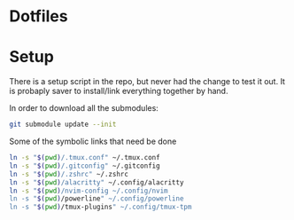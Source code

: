# Dotfiles

# Setup
There is a setup script in the repo, but never had the change to test it out.
It is probaply saver to install/link everything together by hand.

In order to download all the submodules:
```bash
git submodule update --init
```

Some of the symbolic links that need be done
```bash
ln -s "$(pwd)/.tmux.conf" ~/.tmux.conf
ln -s "$(pwd)/.gitconfig" ~/.gitconfig
ln -s "$(pwd)/.zshrc" ~/.zshrc
ln -s "$(pwd)/alacritty" ~/.config/alacritty
ln -s "$(pwd)/nvim-config ~/.config/nvim
ln -s "$(pwd)/powerline" ~/.config/powerline
ln -s "$(pwd)/tmux-plugins" ~/.config/tmux-tpm
```

